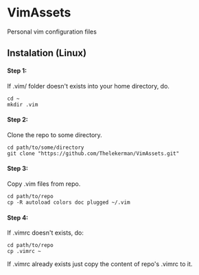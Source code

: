 # VimAssets
Personal vim configuration files

## Instalation (Linux)
#### Step 1:
If .vim/ folder doesn't exists into your home directory, do.
```
cd ~
mkdir .vim
```
#### Step 2:
Clone the repo to some directory.
```
cd path/to/some/directory
git clone "https://github.com/Thelekerman/VimAssets.git"
```
#### Step 3:
Copy .vim files from repo.
```
cd path/to/repo
cp -R autoload colors doc plugged ~/.vim
```
#### Step 4:
If .vimrc doesn't exists, do:
```
cd path/to/repo
cp .vimrc ~
```
If .vimrc already exists just copy the content of repo's .vimrc to it.
